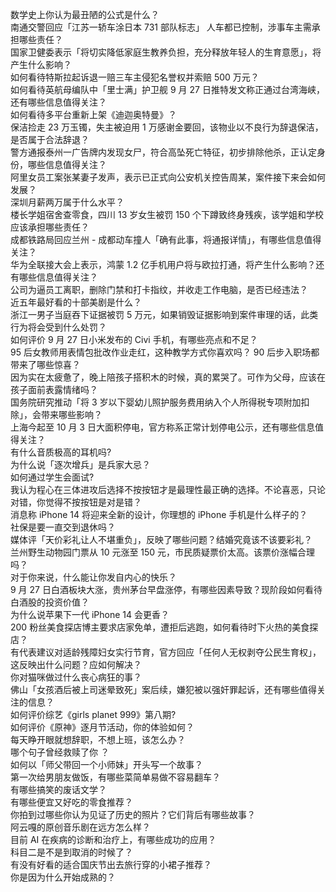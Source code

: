 数学史上你认为最丑陋的公式是什么？  
南通交警回应「江苏一轿车涂日本 731 部队标志」 人车都已控制，涉事车主需承担哪些责任？  
国家卫健委表示「将切实降低家庭生教养负担，充分释放年轻人的生育意愿」，将产生什么影响？  
如何看待特斯拉起诉退一赔三车主侵犯名誉权并索赔 500 万元？  
如何看待英航母编队中「里士满」护卫舰 9 月 27 日推特发文称正通过台湾海峡，还有哪些信息值得关注？  
如何看待多平台重新上架《迪迦奥特曼》？  
保洁捡走 23 万玉镯，失主被迫用 1 万感谢金要回，该物业以不良行为辞退保洁，是否属于合法辞退？  
警方通报泰州一广告牌内发现女尸，符合高坠死亡特征，初步排除他杀，正认定身份，哪些信息值得关注？  
阿里女员工案张某妻子发声，表示已正式向公安机关控告周某，案件接下来会如何发展？  
深圳月薪两万属于什么水平？  
楼长学姐宿舍查零食，四川 13 岁女生被罚 150 个下蹲致终身残疾，该学姐和学校应该承担哪些责任？  
成都铁路局回应兰州 - 成都动车撞人「确有此事，将通报详情」，有哪些信息值得关注？  
华为全联接大会上表示，鸿蒙 1.2 亿手机用户将与欧拉打通，将产生什么影响？还有哪些信息值得关注？  
公司为逼员工离职，删除门禁和打卡指纹，并收走工作电脑，是否已经违法？  
近五年最好看的十部美剧是什么？  
浙江一男子当庭吞下证据被罚 5 万元，如果销毁证据影响到案件审理的话，此类行为将会受到什么处罚？  
如何评价 9 月 27 日小米发布的 Civi 手机，有哪些亮点和不足？  
95 后女教师用表情包批改作业走红，这种教学方式你喜欢吗？ 90 后步入职场都带来了哪些惊喜？  
因为实在太疲惫了，晚上陪孩子搭积木的时候，真的累哭了。可作为父母，应该在孩子面前表露情绪吗？  
国务院研究推动「将 3 岁以下婴幼儿照护服务费用纳入个人所得税专项附加扣除」，会带来哪些影响？  
上海今起至 10 月 3 日大面积停电，官方称系正常计划停电公示，还有哪些信息值得关注？  
有什么音质极高的耳机吗?  
为什么说「逐次增兵」是兵家大忌？  
如何通过学生会面试?  
我认为程心在三体进攻后选择不按按钮才是最理性最正确的选择。不论喜恶，只论对错，你觉得不按按钮是对是错？  
消息称 iPhone 14 将迎来全新的设计，你理想的 iPhone 手机是什么样子的？  
社保是要一直交到退休吗？  
媒体评「天价彩礼让人不堪重负」，反映了哪些问题？结婚究竟该不该要彩礼？  
兰州野生动物园门票从 10 元涨至 150 元，市民质疑票价太高。该票价涨幅合理吗？  
对于你来说，什么能让你发自内心的快乐？  
9 月 27 日白酒板块大涨，贵州茅台早盘涨停，有哪些因素导致？现阶段如何看待白酒股的投资价值？  
为什么说苹果下一代 iPhone 14 会更香？  
200 粉丝美食探店博主要求店家免单，遭拒后逃跑，如何看待时下火热的美食探店？  
有代表建议对适龄残障妇女实行节育，官方回应「任何人无权剥夺公民生育权」，这反映出什么问题？应如何解决？  
你对猫咪做过什么丧心病狂的事？  
佛山「女孩酒后被上司迷晕致死」案后续，嫌犯被以强奸罪起诉，还有哪些值得关注的信息？  
如何评价综艺《girls planet 999》第八期?  
如何评价《原神》逐月节活动，你的体验如何？  
每天睁开眼就想辞职，不想上班，该怎么办？  
哪个句子曾经救赎了你 ？  
如何以「师父带回一个小师妹」开头写一个故事？  
第一次给男朋友做饭，有哪些菜简单易做不容易翻车？  
有哪些搞笑的废话文学？  
有哪些便宜又好吃的零食推荐？  
你拍到过哪些你认为见证了历史的照片？它们背后有哪些故事？  
阿云嘎的原创音乐剧在远方怎么样？  
目前 AI 在疾病的诊断和治疗上，有哪些成功的应用？  
科目二是不是到取消的时候了？  
有没有好看的适合国庆节出去旅行穿的小裙子推荐？  
你是因为什么开始成熟的？  
